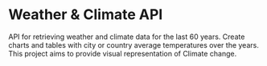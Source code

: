 # Weather & Climate API

API for retrieving weather and climate data for the last 60 years. 
Create charts and tables with city or country average temperatures over the years. 
This project aims to provide visual representation of Climate change. 
